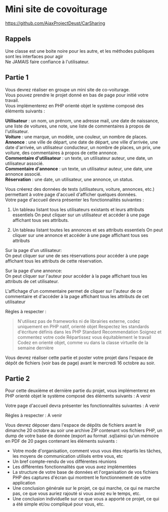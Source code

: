 # Mini site de covoiturage
https://github.com/AjaxProjectDeust/CarSharing
## Rappels
Une classe est une boite noire pour les autre, et les méthodes publiques sont les interfaces pour agir  
Ne JAMAIS faire confiance à l'utilisateur.

## Partie 1  
Vous devrez réaliser en groupe un mini site de co-voiturage.  
Vous pouvez prendre le projet donné en bas de page pour initié votre travail.  
Vous implémenterez en PHP orienté objet le système composé des éléments suivants :  

**Utilisateur** : un nom, un prénom, une adresse mail, une date de naissance, une liste de voitures, une note, une liste de commentaires à propos de l'utilisateur.  
**Voiture** : une marque, un modèle, une couleur, un nombre de places.  
**Annonce** : une ville de départ, une date de départ, une ville d'arrivée, une date d'arrivée, un utilisateur conducteur, un nombre de places, un prix, une voiture, des commentaires à propos de cette annonce.  
**Commentaire d'utilisateur** : un texte, un utilisateur auteur, une date, un utilisateur associé.  
**Commentaire d'annonce** : un texte, un utilisateur auteur, une date, une annonce associé.  
**Réservation** : une date, un utilisateur, une annonce, un status.  

Vous créerez des données de tests (utilisateurs, voiture, annonces, etc.) permettant à votre page d'accueil d'afficher quelques données.  
Votre page d'accueil devra présenter les fonctionnalités suivantes :

1. Un tableau listant tous les utilisateurs existants et leurs attributs essentiels
On peut cliquer sur un utilisateur et accéder à une page affichant tous ses attributs.  

2. Un tableau listant toutes les annonces et ses attributs essentiels
On peut cliquer sur une annonce et accéder à une page affichant tous ses attributs

Sur la page d'un utilisateur:  
On peut cliquer sur une de ses réservations pour accéder à une page affichant tous les attributs de cette réservation.  

Sur la page d'une annonce:  
On peut cliquer sur l'auteur pour accéder à la page affichant tous les attributs de cet utilisateur.  

L'affichage d'un commentaire permet de cliquer sur l'auteur de ce commentaire et d'accéder à la page affichant tous les attributs de cet utilisateur

Règles à respecter :  
> N'utilisez pas de frameworks ni de librairies externe, codez uniquement en PHP natif, orienté objet
Respectez les standards d'écriture définis dans les PHP Standard Recommendation
Soignez et commentez votre code
Répartissez vous équitablement le travail
Codez en orienté objet, comme vu dans la classe virtuelle de la semaine dernière

Vous devrez réaliser cette partie et poster votre projet dans l'espace de dépôt de fichiers (voir bas de page) avant le mercredi 16 octobre au soir.

## Partie 2  
Pour cette deuxième et dernière partie du projet, vous implémenterez en PHP orienté objet le système composé des éléments suivants :
A venir

Votre page d'accueil devra présenter les fonctionnalités suivantes :
A venir

Règles à respecter :
A venir

Vous devrez déposer dans l'espace de dépôts de fichiers avant le dimanche 20 octobre au soir une archive ZIP contenant vos fichiers PHP, un dump de votre base de donnée  (export au format .sql)ainsi qu'un mémoire en PDF de 20 pages contenant les éléments suivants :

- Votre mode d'organisation, comment vous vous êtes répartis les tâches, les moyens de communication utilisés entre vous, etc
- Un bref compte-rendu de vos différentes réunions
- Les différentes fonctionnalités que vous avez implémentées
- La structure de votre base de données et l'organisation de vos fichiers PHP
des captures d'écran qui montrent le fonctionnement de votre application
- Une conclusion générale sur le projet, ce qui marche, ce qui ne marche pas, ce que vous auriez rajouté si vous aviez eu le temps, etc.
- Une conclusion individuelle sur ce que vous a apporté ce projet, ce qui a été simple et/ou compliqué pour vous, etc.